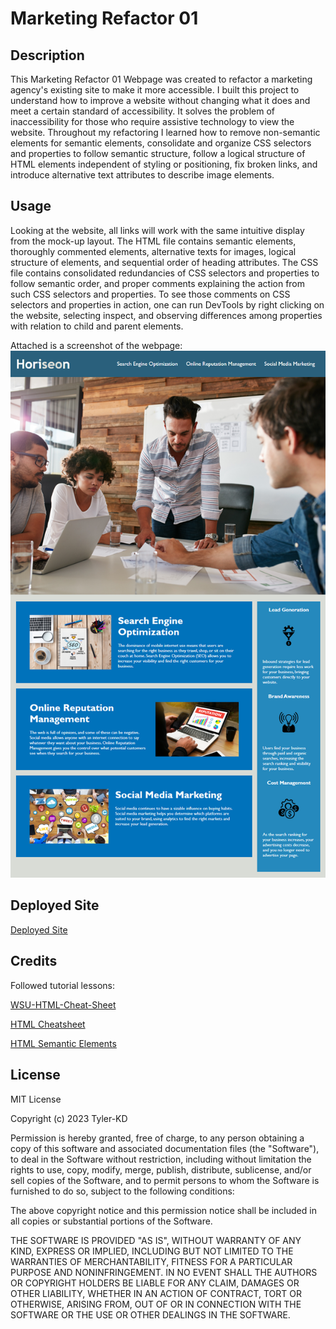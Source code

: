 # Marketing Refactor 01

## Description

This Marketing Refactor 01 Webpage was created to refactor a marketing agency's existing site to make it more accessible.  I built this project to understand how to improve a website without changing what it does and meet a certain standard of accessibility.  It solves the problem of inaccessibility for those who require assistive technology to view the website.  Throughout my refactoring I learned how to remove non-semantic elements for semantic elements, consolidate and organize CSS selectors and properties to follow semantic structure, follow a logical structure of HTML elements independent of styling or positioning, fix broken links, and introduce alternative text attributes to describe image elements.

## Usage

Looking at the website, all links will work with the same intuitive display from the mock-up layout.  The HTML file contains semantic elements, thoroughly commented elements, alternative texts for images, logical structure of elements, and sequential order of heading attributes.  The CSS file contains consolidated redundancies of CSS selectors and properties to follow semantic order, and proper comments explaining the action from such CSS selectors and properties.  To see those comments on CSS selectors and properties in action, one can run DevTools by right clicking on the website, selecting inspect, and observing differences among properties with relation to child and parent elements.


Attached is a screenshot of the webpage:
![Marketing-Refactor-01](Develop/assets/images/01-html-css-git-homework-demo.png)

## Deployed Site

[Deployed Site](https://tyler-kd.github.io/Marketing-Refactor-01/)

## Credits

Followed tutorial lessons:

[WSU-HTML-Cheat-Sheet](https://websitesetup.org/wp-content/uploads/2019/10/WSU-HTML-Cheat-Sheet.pdf)

[HTML Cheatsheet](https://coding-boot-camp.github.io/full-stack/html/html-cheatsheet)

[HTML Semantic Elements](https://www.w3schools.com/html/html5_semantic_elements.asp)


## License

MIT License

Copyright (c) 2023 Tyler-KD

Permission is hereby granted, free of charge, to any person obtaining a copy of this software and associated documentation files (the "Software"), to deal in the Software without restriction, including without limitation the rights to use, copy, modify, merge, publish, distribute, sublicense, and/or sell copies of the Software, and to permit persons to whom the Software is furnished to do so, subject to the following conditions:

The above copyright notice and this permission notice shall be included in all copies or substantial portions of the Software.

THE SOFTWARE IS PROVIDED "AS IS", WITHOUT WARRANTY OF ANY KIND, EXPRESS OR IMPLIED, INCLUDING BUT NOT LIMITED TO THE WARRANTIES OF MERCHANTABILITY, FITNESS FOR A PARTICULAR PURPOSE AND NONINFRINGEMENT. IN NO EVENT SHALL THE AUTHORS OR COPYRIGHT HOLDERS BE LIABLE FOR ANY CLAIM, DAMAGES OR OTHER LIABILITY, WHETHER IN AN ACTION OF CONTRACT, TORT OR OTHERWISE, ARISING FROM, OUT OF OR IN CONNECTION WITH THE SOFTWARE OR THE USE OR OTHER DEALINGS IN THE SOFTWARE.